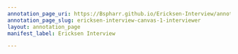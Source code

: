 ```yaml
---
annotation_page_uri: https://Bspharr.github.io/Ericksen-Interview/annotations/ericksen-interview-canvas-1-interviewer.json
annotation_page_slug: ericksen-interview-canvas-1-interviewer
layout: annotation_page
manifest_label: Ericksen Interview

---
```

